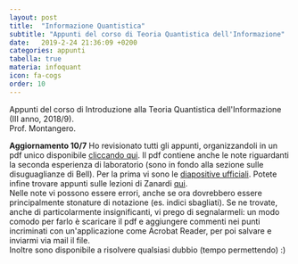 ```yaml
---
layout: post
title:  "Informazione Quantistica"
subtitle: "Appunti del corso di Teoria Quantistica dell'Informazione"
date:   2019-2-24 21:36:09 +0200
categories: appunti
tabella: true
materia: infoquant
icon: fa-cogs
order: 10
---
```


Appunti del corso di Introduzione alla Teoria Quantistica dell'Informazione (III anno, 2018/9).<br/>
Prof. Montangero.<br/>

**Aggiornamento 10/7** Ho revisionato tutti gli appunti, organizzandoli in un pdf unico disponibile [cliccando qui](http://bit.ly/2Jzbibo "InfoQuant-PDF"). Il pdf contiene anche le note riguardanti la seconda esperienza di laboratorio (sono in fondo alla sezione sulle disuguaglianze di Bell). Per la prima vi sono le [diapositive ufficiali](http://bit.ly/2XXmasK "Diapositive prima esperienza").
Potete infine trovare appunti sulle lezioni di Zanardi [qui](http://bit.ly/2XE0ePk  "Lezioni Zanardi").<br/>
Nelle note vi possono essere errori, anche se ora dovrebbero essere principalmente stonature di notazione (es. indici sbagliati). Se ne trovate, anche di particolarmente insignificanti, vi prego di segnalarmeli: un modo comodo per farlo è scaricare il pdf e aggiungere commenti nei punti incriminati con un'applicazione come Acrobat Reader, per poi salvare e inviarmi via mail il file.<br/>
Inoltre sono disponibile a risolvere qualsiasi dubbio (tempo permettendo) :)
